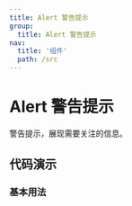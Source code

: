 ```yaml
---
title: Alert 警告提示
group:
  title: Alert 警告提示
nav:
  title: '组件'
  path: /src
---
```


# Alert 警告提示

警告提示，展现需要关注的信息。

## 代码演示

### 基本用法

<code src="./demo/basic.tsx"></code>

<API src="./index.tsx"></API>

